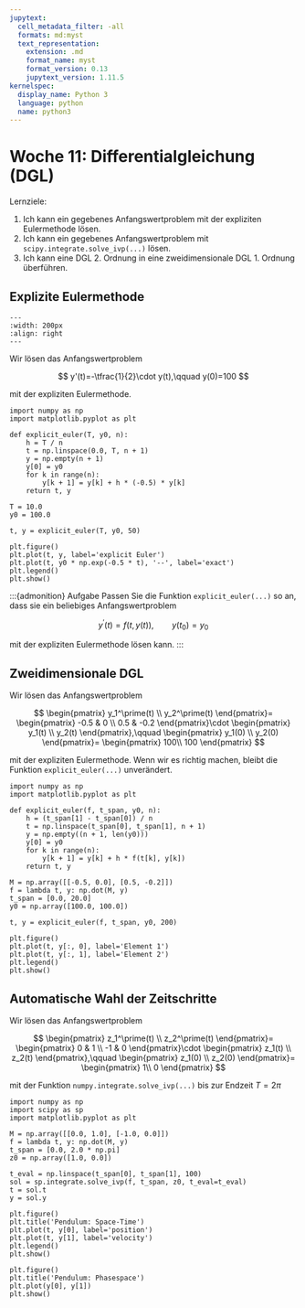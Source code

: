 ```yaml
---
jupytext:
  cell_metadata_filter: -all
  formats: md:myst
  text_representation:
    extension: .md
    format_name: myst
    format_version: 0.13
    jupytext_version: 1.11.5
kernelspec:
  display_name: Python 3
  language: python
  name: python3
---
```


# Woche 11: Differentialgleichung (DGL)

Lernziele:

1. Ich kann ein gegebenes Anfangswertproblem mit der expliziten Eulermethode lösen.
2. Ich kann ein gegebenes Anfangswertproblem mit `scipy.integrate.solve_ivp(...)` lösen.
3. Ich kann eine DGL 2. Ordnung in eine zweidimensionale DGL 1. Ordnung überführen.

## Explizite Eulermethode

```{figure} images/euler_polygonzug.png
---
:width: 200px
:align: right
---
```

Wir lösen das Anfangswertproblem

$$
y'(t)=-\tfrac{1}{2}\cdot y(t),\qquad y(0)=100
$$

mit der expliziten Eulermethode.

```{code-cell} ipython3
import numpy as np
import matplotlib.pyplot as plt

def explicit_euler(T, y0, n):
    h = T / n
    t = np.linspace(0.0, T, n + 1)
    y = np.empty(n + 1)
    y[0] = y0
    for k in range(n):
        y[k + 1] = y[k] + h * (-0.5) * y[k]
    return t, y

T = 10.0
y0 = 100.0

t, y = explicit_euler(T, y0, 50)

plt.figure()
plt.plot(t, y, label='explicit Euler')
plt.plot(t, y0 * np.exp(-0.5 * t), '--', label='exact')
plt.legend()
plt.show()
```

:::{admonition} Aufgabe
Passen Sie die Funktion `explicit_euler(...)` so an, dass sie ein beliebiges Anfangswertproblem

$$
y^\prime(t)=f(t, y(t)),\qquad y(t_0)=y_0
$$

mit der expliziten Eulermethode lösen kann.
:::
<!--
```{code-cell} ipython3
import numpy as np
import matplotlib.pyplot as plt

def explicit_euler(f, t_span, y0, n):
    h = (t_span[1] - t_span[0]) / n
    t = np.linspace(t_span[0], t_span[1], n + 1)
    y = np.empty(n + 1)
    y[0] = y0
    for k in range(n):
        y[k + 1] = y[k] + h * f(t[k], y[k])
    return t, y

f = lambda t, y: -0.5 * y
t_span = [0.0, 10.0]
y0 = 100.0

t, y = explicit_euler(f, t_span, y0, 50)

plt.figure()
plt.plot(t, y, label='explicit Euler')
plt.plot(t, y0 * np.exp(-0.5 * t), '--', label='exact')
plt.legend()
plt.show()
```
-->

## Zweidimensionale DGL

Wir lösen das Anfangswertproblem

$$
\begin{pmatrix}
y_1^\prime(t) \\
y_2^\prime(t)
\end{pmatrix}=
\begin{pmatrix}
-0.5 & 0 \\
0.5 & -0.2
\end{pmatrix}\cdot
\begin{pmatrix}
y_1(t) \\
y_2(t)
\end{pmatrix},\qquad 
\begin{pmatrix}
y_1(0) \\
y_2(0)
\end{pmatrix}=
\begin{pmatrix}
100\\
100
\end{pmatrix}
$$

mit der expliziten Eulermethode.
Wenn wir es richtig machen, bleibt die Funktion `explicit_euler(...)` unverändert.
```{code-cell} ipython3
import numpy as np
import matplotlib.pyplot as plt

def explicit_euler(f, t_span, y0, n):
    h = (t_span[1] - t_span[0]) / n
    t = np.linspace(t_span[0], t_span[1], n + 1)
    y = np.empty((n + 1, len(y0)))
    y[0] = y0
    for k in range(n):
        y[k + 1] = y[k] + h * f(t[k], y[k])
    return t, y

M = np.array([[-0.5, 0.0], [0.5, -0.2]])
f = lambda t, y: np.dot(M, y)
t_span = [0.0, 20.0]
y0 = np.array([100.0, 100.0])

t, y = explicit_euler(f, t_span, y0, 200)

plt.figure()
plt.plot(t, y[:, 0], label='Element 1')
plt.plot(t, y[:, 1], label='Element 2')
plt.legend()
plt.show()
```

## Automatische Wahl der Zeitschritte

Wir lösen das Anfangswertproblem

$$
\begin{pmatrix}
z_1^\prime(t) \\
z_2^\prime(t)
\end{pmatrix}=
\begin{pmatrix}
0 & 1 \\
-1 & 0
\end{pmatrix}\cdot
\begin{pmatrix}
z_1(t) \\
z_2(t)
\end{pmatrix},\qquad 
\begin{pmatrix}
z_1(0) \\
z_2(0)
\end{pmatrix}=
\begin{pmatrix}
1\\
0
\end{pmatrix}
$$

mit der Funktion `numpy.integrate.solve_ivp(...)` bis zur Endzeit $T=2\pi$
```{code-cell} ipython3
import numpy as np
import scipy as sp
import matplotlib.pyplot as plt

M = np.array([[0.0, 1.0], [-1.0, 0.0]])
f = lambda t, y: np.dot(M, y)
t_span = [0.0, 2.0 * np.pi]
z0 = np.array([1.0, 0.0])

t_eval = np.linspace(t_span[0], t_span[1], 100)
sol = sp.integrate.solve_ivp(f, t_span, z0, t_eval=t_eval)
t = sol.t
y = sol.y

plt.figure()
plt.title('Pendulum: Space-Time')
plt.plot(t, y[0], label='position')
plt.plot(t, y[1], label='velocity')
plt.legend()
plt.show()

plt.figure()
plt.title('Pendulum: Phasespace')
plt.plot(y[0], y[1])
plt.show()
```